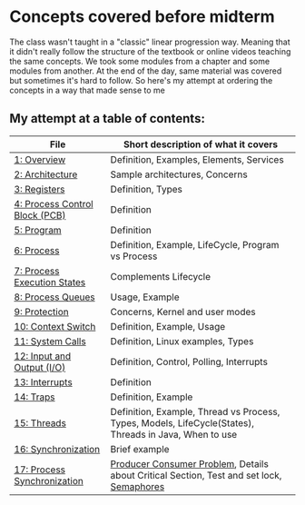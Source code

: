 # Concepts covered before midterm

The class wasn't taught in a "classic" linear progression way. Meaning that it didn't really follow the structure of the textbook or online videos teaching the same concepts. We took some modules from a chapter and some modules from another. At the end of the day, same material was covered but sometimes it's hard to follow. So here's my attempt at ordering the concepts in a way that made sense to me


## My attempt at a table of contents:
|File| Short description of what it covers
|------------------|--------------------|
|[1: Overview](OS.md)| Definition, Examples, Elements, Services|
|[2: Architecture](Architecture.md)| Sample architectures, Concerns|
|[3: Registers](Registers.md)| Definition, Types|
|[4: Process Control Block (PCB)](PCB.md)| Definition |
|[5: Program](Program.md)| Definition |
|[6: Process](Process.md)| Definition, Example, LifeCycle, Program vs Process  |
|[7: Process Execution States](Process_execution_states.md)| Complements Lifecycle|
|[8: Process Queues](Process_queues.md)| Usage, Example|
|[9: Protection](Protection.md)| Concerns, Kernel and user modes|
|[10: Context Switch](Context_switch.md)| Definition, Example, Usage|
|[11: System Calls](System_calls.md)| Definition, Linux examples, Types|
|[12: Input and Output (I/O) ](IO.md)| Definition, Control, Polling, Interrupts|
|[13: Interrupts](Interrupts.md)| Definition|
|[14: Traps](Trap.md)| Definition, Example|
|[15: Threads](Thread.md)| Definition, Example, Thread vs Process, Types, Models, LifeCycle(States), Threads in Java, When to use |
|[16: Synchronization](Synchronization.md)| Brief example|
|[17: Process Synchronization](Process_Synchronization.md)| [Producer Consumer Problem](Producer_consumer_problem.md), Details about Critical Section, Test and set lock, [Semaphores](Semaphores.md)|





